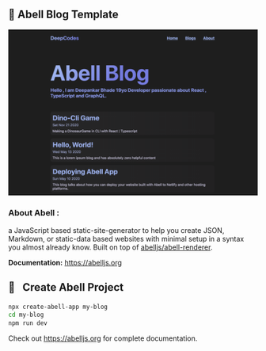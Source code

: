 ## 🚀 Abell Blog Template

![Screeshoot](ss.png)

### About Abell :

a JavaScript based static-site-generator to help you create JSON, Markdown, or static-data based websites with minimal setup in a syntax you almost already know. Built on top of [abelljs/abell-renderer](https://github.com/abelljs/abell-renderer).

**Documentation:** https://abelljs.org

## 📖 &nbsp; Create Abell Project

```sh
npx create-abell-app my-blog
cd my-blog
npm run dev
```

Check out https://abelljs.org for complete documentation.
